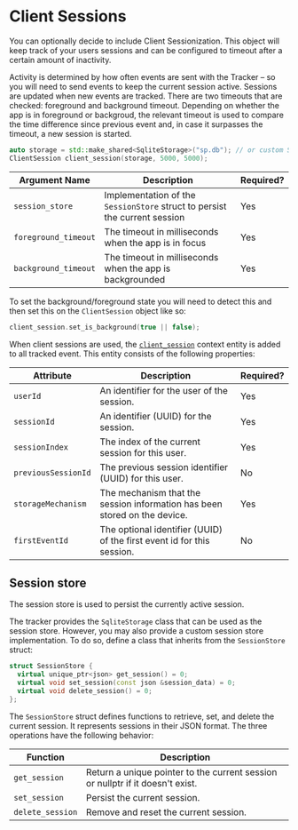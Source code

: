 # Client Sessions

You can optionally decide to include Client Sessionization. This object will keep track of your users sessions and can be configured to timeout after a certain amount of inactivity.

Activity is determined by how often events are sent with the Tracker – so you will need to send events to keep the current session active. Sessions are updated when new events are tracked. There are two timeouts that are checked: foreground and background timeout. Depending on whether the app is in foreground or backgroud, the relevant timeout is used to compare the time difference since previous event and, in case it surpasses the timeout, a new session is started.

```cpp
auto storage = std::make_shared<SqliteStorage>("sp.db"); // or custom SessionStore
ClientSession client_session(storage, 5000, 5000);
```

| **Argument Name** | **Description** | **Required?** |
| --- | --- | --- |
| `session_store` | Implementation of the `SessionStore` struct to persist the current session | Yes |
| `foreground_timeout` | The timeout in milliseconds when the app is in focus | Yes |
| `background_timeout` | The timeout in milliseconds when the app is backgrounded | Yes |

To set the background/foreground state you will need to detect this and then set this on the `ClientSession` object like so:

```cpp
client_session.set_is_background(true || false);
```

When client sessions are used, the [`client_session`](http://iglucentral.com/schemas/com.snowplowanalytics.snowplow/client_session/jsonschema/1-0-1) context entity is added to all tracked event. This entity consists of the following properties:

| Attribute | Description | Required? |
|---|---|---|
| `userId` | An identifier for the user of the session. | Yes |
| `sessionId` | An identifier (UUID) for the session. | Yes |
| `sessionIndex` | The index of the current session for this user. | Yes |
| `previousSessionId` | The previous session identifier (UUID) for this user. | No |
| `storageMechanism` | The mechanism that the session information has been stored on the device. | Yes |
| `firstEventId` | The optional identifier (UUID) of the first event id for this session. | No |

## Session store

The session store is used to persist the currently active session.

The tracker provides the `SqliteStorage` class that can be used as the session store. However, you may also provide a custom session store implementation. To do so, define a class that inherits from the `SessionStore` struct:

```cpp
struct SessionStore {
  virtual unique_ptr<json> get_session() = 0;
  virtual void set_session(const json &session_data) = 0;
  virtual void delete_session() = 0;
};
```

The `SessionStore` struct defines functions to retrieve, set, and delete the current session. It represents sessions in their JSON format. The three operations have the following behavior:

| Function | Description |
|---|---|
| `get_session` | Return a unique pointer to the current session or nullptr if it doesn't exist. |
| `set_session` | Persist the current session. |
| `delete_session` | Remove and reset the current session. |
